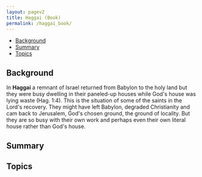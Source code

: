 ```yaml
---
layout: pagev2
title: Haggai (Book)
permalink: /haggai_book/
---
```

- [Background](#background)
- [Summary](#summary)
- [Topics](#topics)

## Background

In **Haggai** a remnant of Israel returned from Babylon to the holy land but they were busy dwelling in their paneled-up houses while God's house was lying waste (Hag. 1:4). This is the situation of some of the saints in the Lord's recovery. They might have left Babylon, degraded Christianity and cam back to Jerusalem, God's chosen ground, the ground of locality. But they are so busy with their own work and perhaps even their own literal house rather than God's house.

## Summary

## Topics
